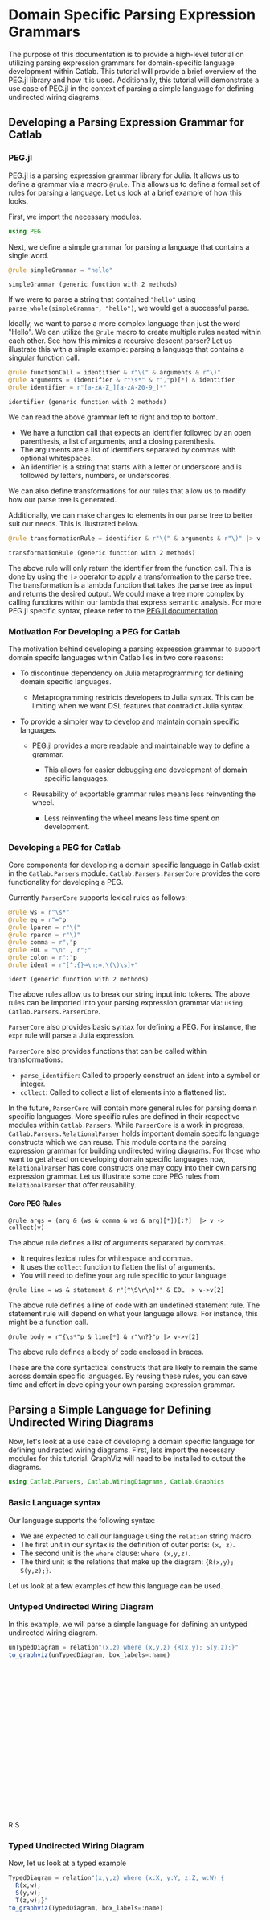 




# Domain Specific Parsing Expression Grammars


The purpose of this documentation is to provide a high-level tutorial on utilizing parsing expression grammars for domain-specific language development within Catlab. This tutorial will provide a brief overview of the PEG.jl library and how it is used. Additionally, this tutorial will demonstrate a use case of PEG.jl in the context of parsing a simple language for defining undirected wiring diagrams.




## Developing a Parsing Expression Grammar for Catlab




### PEG.jl


PEG.jl is a parsing expression grammar library for Julia. It allows us to define a grammar via a macro `@rule`. This allows us to define a formal set of rules for parsing a language. Let us look at a brief example of how this looks.


First, we import the necessary modules.


```julia
using PEG
```


Next, we define a simple grammar for parsing a language that contains a single word.


```julia
@rule simpleGrammar = "hello"
```


```
simpleGrammar (generic function with 2 methods)
```


If we were to parse a string that contained `"hello"` using `parse_whole(simpleGrammar, "hello")`, we would get a successful parse.


Ideally, we want to parse a more complex language than just the word "Hello". We can utilize the `@rule` macro to create multiple rules nested within each other. See how this mimics a recursive descent parser? Let us illustrate this with a simple example: parsing a language that contains a singular function call.


```julia
@rule functionCall = identifier & r"\(" & arguments & r"\)"
@rule arguments = (identifier & r"\s*" & r","p)[*] & identifier
@rule identifier = r"[a-zA-Z_][a-zA-Z0-9_]*"
```


```
identifier (generic function with 2 methods)
```


We can read the above grammar left to right and top to bottom.


  * We have a function call that expects an identifier followed by an open parenthesis, a list of arguments, and a closing parenthesis.
  * The arguments are a list of identifiers separated by commas with optional whitespaces.
  * An identifier is a string that starts with a letter or underscore and is followed by letters, numbers, or underscores.


We can also define transformations for our rules that allow us to modify how our parse tree is generated.


Additionally, we can make changes to elements in our parse tree to better suit our needs. This is illustrated below.


```julia
@rule transformationRule = identifier & r"\(" & arguments & r"\)" |> v -> v[1]
```


```
transformationRule (generic function with 2 methods)
```


The above rule will only return the identifier from the function call. This is done by using the `|>` operator to apply a transformation to the parse tree. The transformation is a lambda function that takes the parse tree as input and returns the desired output. We could make a tree more complex by calling functions within our lambda that express semantic analysis. For more PEG.jl specific syntax, please refer to the [PEG.jl documentation](https://github.com/wdebeaum/PEG.jl)




### Motivation For Developing a PEG for Catlab


The motivation behind developing a parsing expression grammar to support domain specifc languages within Catlab lies in two core reasons:


  * To discontinue dependency on Julia metaprogramming for defining domain specific languages.

      * Metaprogramming restricts developers to Julia syntax. This can be limiting when we want DSL features that contradict Julia syntax.
  * To provide a simpler way to develop and maintain domain specific languages.

      * PEG.jl provides a more readable and maintainable way to define a grammar.

          * This allows for easier debugging and development of domain specific languages.
      * Reusability of exportable grammar rules means less reinventing the wheel.

          * Less reinventing the wheel means less time spent on development.




### Developing a PEG for Catlab


Core components for developing a domain specific language in Catlab exist in the `Catlab.Parsers` module. `Catlab.Parsers.ParserCore` provides the core functionality for developing a PEG.


Currently `ParserCore` supports lexical rules as follows:


```julia
@rule ws = r"\s*"
@rule eq = r"="p
@rule lparen = r"\("
@rule rparen = r"\)"
@rule comma = r","p
@rule EOL = "\n" , r";"
@rule colon = r":"p
@rule ident = r"[^:{}→\n;=,\(\)\s]+"
```


```
ident (generic function with 2 methods)
```


The above rules allow us to break our string input into tokens. The above rules can be imported into your parsing expression grammar via: `using Catlab.Parsers.ParserCore`.


`ParserCore` also provides basic syntax for defining a PEG. For instance, the `expr` rule will parse a Julia expression.


`ParserCore` also provides functions that can be called within transformations:


  * `parse_identifier`: Called to properly construct an `ident` into a symbol or integer.
  * `collect`: Called to collect a list of elements into a flattened list.


In the future, `ParserCore` will contain more general rules for parsing domain specific languages. More specific rules are defined in their respective modules within `Catlab.Parsers`. While `ParserCore` is a work in progress, `Catlab.Parsers.RelationalParser` holds important domain specifc language constructs which we can reuse. This module contains the parsing expression grammar for building undirected wiring diagrams. For those who want to get ahead on developing domain specific languages now, `RelationalParser` has core constructs one may copy into their own parsing expression grammar. Let us illustrate some core PEG rules from `RelationalParser` that offer reusability.




#### Core PEG Rules


`@rule args = (arg & (ws & comma & ws & arg)[*])[:?]  |> v -> collect(v)`


The above rule defines a list of arguments separated by commas.


  * It requires lexical rules for whitespace and commas.
  * It uses the `collect` function to flatten the list of arguments.
  * You will need to define your `arg` rule specific to your language.


`@rule line = ws & statement & r"[^\S\r\n]*" & EOL |> v->v[2]`


The above rule defines a line of code with an undefined statement rule. The statement rule will depend on what your language allows. For instance, this might be a function call.


`@rule body = r"{\s*"p & line[*] & r"\n?}"p |> v->v[2]`


The above rule defines a body of code enclosed in braces.


These are the core syntactical constructs that are likely to remain the same across domain specific languages. By reusing these rules, you can save time and effort in developing your own parsing expression grammar.




## Parsing a Simple Language for Defining Undirected Wiring Diagrams


Now, let's look at a use case of developing a domain specific language for defining undirected wiring diagrams. First, lets import the necessary modules for this tutorial. GraphViz will need to be installed to output the diagrams.


```julia
using Catlab.Parsers, Catlab.WiringDiagrams, Catlab.Graphics
```




### Basic Language syntax


Our language supports the following syntax:


  * We are expected to call our language using the `relation` string macro.
  * The first unit in our syntax is the definition of outer ports: `(x, z)`.
  * The second unit is the `where` clause: `where (x,y,z)`.
  * The third unit is the relations that make up the diagram: `{R(x,y); S(y,z);}`.


Let us look at a few examples of how this language can be used.




### Untyped Undirected Wiring Diagram


In this example, we will parse a simple language for defining an untyped undirected wiring diagram.


```julia
unTypedDiagram = relation"(x,z) where (x,y,z) {R(x,y); S(y,z);}"
to_graphviz(unTypedDiagram, box_labels=:name)
```

<?xml version="1.0" encoding="UTF-8" standalone="no"?>
<!DOCTYPE svg PUBLIC "-//W3C//DTD SVG 1.1//EN"
 "http://www.w3.org/Graphics/SVG/1.1/DTD/svg11.dtd">
<!-- Generated by graphviz version 2.43.0 (0)
 -->
<!-- Title: G Pages: 1 -->
<svg width="57pt" height="220pt"
 viewBox="0.00 0.00 57.00 219.74" xmlns="http://www.w3.org/2000/svg" xmlns:xlink="http://www.w3.org/1999/xlink">
<g id="graph0" class="graph" transform="scale(1 1) rotate(0) translate(4 215.74)">
<title>G</title>
<polygon fill="white" stroke="transparent" points="-4,4 -4,-215.74 53,-215.74 53,4 -4,4"/>
<!-- n1 -->
<g id="box1" class="node">
<title>n1</title>
<ellipse fill="none" stroke="black" cx="31" cy="-71.29" rx="18" ry="18"/>
<text text-anchor="middle" x="31" y="-67.59" font-family="Serif" font-size="14.00">R</text>
</g>
<!-- n5 -->
<!-- junction -->
<g id="junction1" class="node">
<title>n5</title>
<ellipse fill="black" stroke="black" cx="39.23" cy="-36.16" rx="2.5" ry="2.5"/>
</g>
<!-- n1&#45;&#45;n5 -->
<g id="edge1" class="edge">
<title>n1&#45;&#45;n5</title>
<path fill="none" stroke="black" d="M35.11,-53.73C36.46,-47.96 37.81,-42.2 38.58,-38.92"/>
</g>
<!-- n6 -->
<!-- junction -->
<g id="junction2" class="node">
<title>n6</title>
<ellipse fill="black" stroke="black" cx="29.17" cy="-107.36" rx="2.5" ry="2.5"/>
</g>
<!-- n1&#45;&#45;n6 -->
<g id="edge3" class="edge">
<title>n1&#45;&#45;n6</title>
<path fill="none" stroke="black" d="M30.08,-89.33C29.78,-95.24 29.48,-101.16 29.31,-104.53"/>
</g>
<!-- n2 -->
<g id="box2" class="node">
<title>n2</title>
<ellipse fill="none" stroke="black" cx="24.41" cy="-143.16" rx="18" ry="18"/>
<text text-anchor="middle" x="24.41" y="-139.46" font-family="Serif" font-size="14.00">S</text>
</g>
<!-- n2&#45;&#45;n6 -->
<g id="edge4" class="edge">
<title>n2&#45;&#45;n6</title>
<path fill="none" stroke="black" d="M26.79,-125.26C27.57,-119.39 28.35,-113.51 28.8,-110.17"/>
</g>
<!-- n7 -->
<!-- junction -->
<g id="junction3" class="node">
<title>n7</title>
<ellipse fill="black" stroke="black" cx="13.69" cy="-177.66" rx="2.5" ry="2.5"/>
</g>
<!-- n2&#45;&#45;n7 -->
<g id="edge5" class="edge">
<title>n2&#45;&#45;n7</title>
<path fill="none" stroke="black" d="M19.05,-160.41C17.29,-166.07 15.53,-171.73 14.53,-174.95"/>
</g>
<!-- n3 -->
<!-- n3&#45;&#45;n5 -->
<g id="edge2" class="edge">
<title>n3&#45;&#45;n5</title>
<path fill="none" stroke="black" d="M44.19,-1.38C43.55,-5.84 40.67,-26.01 39.62,-33.42"/>
</g>
<!-- n4 -->
<!-- n4&#45;&#45;n7 -->
<g id="edge6" class="edge">
<title>n4&#45;&#45;n7</title>
<path fill="none" stroke="black" d="M0.83,-210.41C2.48,-206.21 9.94,-187.21 12.68,-180.24"/>
</g>
</g>
</svg>




### Typed Undirected Wiring Diagram


Now, let us look at a typed example


```julia
TypedDiagram = relation"(x,y,z) where (x:X, y:Y, z:Z, w:W) {
  R(x,w);
  S(y,w);
  T(z,w);}"
to_graphviz(TypedDiagram, box_labels=:name)
```

<?xml version="1.0" encoding="UTF-8" standalone="no"?>
<!DOCTYPE svg PUBLIC "-//W3C//DTD SVG 1.1//EN"
 "http://www.w3.org/Graphics/SVG/1.1/DTD/svg11.dtd">
<!-- Generated by graphviz version 2.43.0 (0)
 -->
<!-- Title: G Pages: 1 -->
<svg width="205pt" height="197pt"
 viewBox="0.00 0.00 205.07 197.09" xmlns="http://www.w3.org/2000/svg" xmlns:xlink="http://www.w3.org/1999/xlink">
<g id="graph0" class="graph" transform="scale(1 1) rotate(0) translate(4 193.09)">
<title>G</title>
<polygon fill="white" stroke="transparent" points="-4,4 -4,-193.09 201.07,-193.09 201.07,4 -4,4"/>
<!-- n1 -->
<g id="box1" class="node">
<title>n1</title>
<ellipse fill="none" stroke="black" cx="56.97" cy="-49.19" rx="18" ry="18"/>
<text text-anchor="middle" x="56.97" y="-45.49" font-family="Serif" font-size="14.00">R</text>
</g>
<!-- n7 -->
<!-- junction -->
<g id="junction1" class="node">
<title>n7</title>
<ellipse fill="black" stroke="black" cx="29" cy="-23.81" rx="2.5" ry="2.5"/>
</g>
<!-- n1&#45;&#45;n7 -->
<g id="edge1" class="edge">
<title>n1&#45;&#45;n7</title>
<path fill="none" stroke="black" d="M43.64,-37.09C38.69,-32.6 33.63,-28 30.95,-25.57"/>
</g>
<!-- n10 -->
<!-- junction -->
<g id="junction4" class="node">
<title>n10</title>
<ellipse fill="black" stroke="black" cx="87.06" cy="-76.06" rx="2.5" ry="2.5"/>
</g>
<!-- n1&#45;&#45;n10 -->
<g id="edge7" class="edge">
<title>n1&#45;&#45;n10</title>
<path fill="none" stroke="black" d="M70.61,-61.37C76.08,-66.26 81.81,-71.37 84.85,-74.08"/>
</g>
<!-- n2 -->
<g id="box2" class="node">
<title>n2</title>
<ellipse fill="none" stroke="black" cx="125.37" cy="-63.43" rx="18" ry="18"/>
<text text-anchor="middle" x="125.37" y="-59.73" font-family="Serif" font-size="14.00">S</text>
</g>
<!-- n8 -->
<!-- junction -->
<g id="junction2" class="node">
<title>n8</title>
<ellipse fill="black" stroke="black" cx="161.15" cy="-51.32" rx="2.5" ry="2.5"/>
</g>
<!-- n2&#45;&#45;n8 -->
<g id="edge3" class="edge">
<title>n2&#45;&#45;n8</title>
<path fill="none" stroke="black" d="M142.42,-57.66C148.76,-55.52 155.23,-53.32 158.66,-52.16"/>
</g>
<!-- n2&#45;&#45;n10 -->
<g id="edge8" class="edge">
<title>n2&#45;&#45;n10</title>
<path fill="none" stroke="black" d="M108.01,-69.15C100.88,-71.5 93.42,-73.96 89.62,-75.22"/>
</g>
<!-- n3 -->
<g id="box3" class="node">
<title>n3</title>
<ellipse fill="none" stroke="black" cx="78.84" cy="-115.56" rx="18" ry="18"/>
<text text-anchor="middle" x="78.84" y="-111.86" font-family="Serif" font-size="14.00">T</text>
</g>
<!-- n9 -->
<!-- junction -->
<g id="junction3" class="node">
<title>n9</title>
<ellipse fill="black" stroke="black" cx="71.14" cy="-152.54" rx="2.5" ry="2.5"/>
</g>
<!-- n3&#45;&#45;n9 -->
<g id="edge5" class="edge">
<title>n3&#45;&#45;n9</title>
<path fill="none" stroke="black" d="M75.08,-133.62C73.74,-140.07 72.38,-146.59 71.66,-150.04"/>
</g>
<!-- n3&#45;&#45;n10 -->
<g id="edge9" class="edge">
<title>n3&#45;&#45;n10</title>
<path fill="none" stroke="black" d="M82.57,-97.66C84.1,-90.31 85.7,-82.62 86.51,-78.7"/>
</g>
<!-- n4 -->
<!-- n4&#45;&#45;n7 -->
<g id="edge2" class="edge">
<title>n4&#45;&#45;n7</title>
<path fill="none" stroke="black" d="M1.2,-1.08C4.77,-3.99 20.89,-17.17 26.81,-22.02"/>
</g>
<!-- n5 -->
<!-- n5&#45;&#45;n8 -->
<g id="edge4" class="edge">
<title>n5&#45;&#45;n8</title>
<path fill="none" stroke="black" d="M195.69,-41.52C191.26,-42.78 171.23,-48.46 163.87,-50.55"/>
</g>
<!-- n6 -->
<!-- n6&#45;&#45;n9 -->
<g id="edge6" class="edge">
<title>n6&#45;&#45;n9</title>
<path fill="none" stroke="black" d="M63.86,-187.7C64.8,-183.18 69.02,-162.79 70.57,-155.31"/>
</g>
</g>
</svg>


Furthermore, we can generate more complex diagrams with different types. This domain specific language supports symbol types, integer types, expression types, as well as mixed types. The above typed diagram illustrated the use of symbol types.


The syntax for integer types is as follows: `x:1`


The syntax for expression types is as follows: `x:n(1)`


The syntax for mixed types is as follows: `x:X, y:1, z:n(1), w:W`




### Named Ports


Undirected Wiring Diagrams may also contain named ports. This motivates our language to support such a feature. Below is an example of a diagram with named ports.


```julia
employeeDirectory = relation"(e=e, e′=e′) where (e:Employee, e′:Employee, d:Department) {
    Employee(id=e, department=d);
    Employee(id=e′, department=d);}"
```

<div class="c-set">
<span class="c-set-summary">Catlab.WiringDiagrams.RelationDiagrams.TypedNamedRelationDiagram{Symbol, Symbol, Symbol} {Box:2, Port:4, OuterPort:2, Junction:3, Type:0, Name:0, VarName:0}</span>
<table>
  <thead>
    <tr class = "header headerLastRow">
      <th class = "rowLabel" style = "font-weight: bold; text-align: right;">Box</th>
      <th style = "text-align: right;">name</th>
    </tr>
  </thead>
  <tbody>
    <tr>
      <td class = "rowLabel" style = "font-weight: bold; text-align: right;">1</td>
      <td style = "text-align: right;">Employee</td>
    </tr>
    <tr>
      <td class = "rowLabel" style = "font-weight: bold; text-align: right;">2</td>
      <td style = "text-align: right;">Employee</td>
    </tr>
  </tbody>
</table>
<table>
  <thead>
    <tr class = "header headerLastRow">
      <th class = "rowLabel" style = "font-weight: bold; text-align: right;">Port</th>
      <th style = "text-align: right;">box</th>
      <th style = "text-align: right;">junction</th>
      <th style = "text-align: right;">port_type</th>
      <th style = "text-align: right;">port_name</th>
    </tr>
  </thead>
  <tbody>
    <tr>
      <td class = "rowLabel" style = "font-weight: bold; text-align: right;">1</td>
      <td style = "text-align: right;">1</td>
      <td style = "text-align: right;">1</td>
      <td style = "text-align: right;">Employee</td>
      <td style = "text-align: right;">id</td>
    </tr>
    <tr>
      <td class = "rowLabel" style = "font-weight: bold; text-align: right;">2</td>
      <td style = "text-align: right;">1</td>
      <td style = "text-align: right;">3</td>
      <td style = "text-align: right;">Department</td>
      <td style = "text-align: right;">department</td>
    </tr>
    <tr>
      <td class = "rowLabel" style = "font-weight: bold; text-align: right;">3</td>
      <td style = "text-align: right;">2</td>
      <td style = "text-align: right;">2</td>
      <td style = "text-align: right;">Employee</td>
      <td style = "text-align: right;">id</td>
    </tr>
    <tr>
      <td class = "rowLabel" style = "font-weight: bold; text-align: right;">4</td>
      <td style = "text-align: right;">2</td>
      <td style = "text-align: right;">3</td>
      <td style = "text-align: right;">Department</td>
      <td style = "text-align: right;">department</td>
    </tr>
  </tbody>
</table>
<table>
  <thead>
    <tr class = "header headerLastRow">
      <th class = "rowLabel" style = "font-weight: bold; text-align: right;">OuterPort</th>
      <th style = "text-align: right;">outer_junction</th>
      <th style = "text-align: right;">outer_port_type</th>
      <th style = "text-align: right;">outer_port_name</th>
    </tr>
  </thead>
  <tbody>
    <tr>
      <td class = "rowLabel" style = "font-weight: bold; text-align: right;">1</td>
      <td style = "text-align: right;">1</td>
      <td style = "text-align: right;">Employee</td>
      <td style = "text-align: right;">e</td>
    </tr>
    <tr>
      <td class = "rowLabel" style = "font-weight: bold; text-align: right;">2</td>
      <td style = "text-align: right;">2</td>
      <td style = "text-align: right;">Employee</td>
      <td style = "text-align: right;">e′</td>
    </tr>
  </tbody>
</table>
<table>
  <thead>
    <tr class = "header headerLastRow">
      <th class = "rowLabel" style = "font-weight: bold; text-align: right;">Junction</th>
      <th style = "text-align: right;">junction_type</th>
      <th style = "text-align: right;">variable</th>
    </tr>
  </thead>
  <tbody>
    <tr>
      <td class = "rowLabel" style = "font-weight: bold; text-align: right;">1</td>
      <td style = "text-align: right;">Employee</td>
      <td style = "text-align: right;">e</td>
    </tr>
    <tr>
      <td class = "rowLabel" style = "font-weight: bold; text-align: right;">2</td>
      <td style = "text-align: right;">Employee</td>
      <td style = "text-align: right;">e′</td>
    </tr>
    <tr>
      <td class = "rowLabel" style = "font-weight: bold; text-align: right;">3</td>
      <td style = "text-align: right;">Department</td>
      <td style = "text-align: right;">d</td>
    </tr>
  </tbody>
</table>
</div>




### Infered Context


Our language also supports a context of variables for a undirected wiring diagram. If the parameters in the `where` clause are omitted, we can infer these.


Below is an example of a diagram with inferred context.


```julia
inferredCase = relation"(x,y,z) where () {R(x,y); S(y,z);}"
```

<div class="c-set">
<span class="c-set-summary">Catlab.WiringDiagrams.RelationDiagrams.UntypedUnnamedRelationDiagram{Symbol, Symbol} {Box:2, Port:4, OuterPort:3, Junction:3, Name:0, VarName:0}</span>
<table>
  <thead>
    <tr class = "header headerLastRow">
      <th class = "rowLabel" style = "font-weight: bold; text-align: right;">Box</th>
      <th style = "text-align: right;">name</th>
    </tr>
  </thead>
  <tbody>
    <tr>
      <td class = "rowLabel" style = "font-weight: bold; text-align: right;">1</td>
      <td style = "text-align: right;">R</td>
    </tr>
    <tr>
      <td class = "rowLabel" style = "font-weight: bold; text-align: right;">2</td>
      <td style = "text-align: right;">S</td>
    </tr>
  </tbody>
</table>
<table>
  <thead>
    <tr class = "header headerLastRow">
      <th class = "rowLabel" style = "font-weight: bold; text-align: right;">Port</th>
      <th style = "text-align: right;">box</th>
      <th style = "text-align: right;">junction</th>
    </tr>
  </thead>
  <tbody>
    <tr>
      <td class = "rowLabel" style = "font-weight: bold; text-align: right;">1</td>
      <td style = "text-align: right;">1</td>
      <td style = "text-align: right;">1</td>
    </tr>
    <tr>
      <td class = "rowLabel" style = "font-weight: bold; text-align: right;">2</td>
      <td style = "text-align: right;">1</td>
      <td style = "text-align: right;">2</td>
    </tr>
    <tr>
      <td class = "rowLabel" style = "font-weight: bold; text-align: right;">3</td>
      <td style = "text-align: right;">2</td>
      <td style = "text-align: right;">2</td>
    </tr>
    <tr>
      <td class = "rowLabel" style = "font-weight: bold; text-align: right;">4</td>
      <td style = "text-align: right;">2</td>
      <td style = "text-align: right;">3</td>
    </tr>
  </tbody>
</table>
<table>
  <thead>
    <tr class = "header headerLastRow">
      <th class = "rowLabel" style = "font-weight: bold; text-align: right;">OuterPort</th>
      <th style = "text-align: right;">outer_junction</th>
    </tr>
  </thead>
  <tbody>
    <tr>
      <td class = "rowLabel" style = "font-weight: bold; text-align: right;">1</td>
      <td style = "text-align: right;">1</td>
    </tr>
    <tr>
      <td class = "rowLabel" style = "font-weight: bold; text-align: right;">2</td>
      <td style = "text-align: right;">2</td>
    </tr>
    <tr>
      <td class = "rowLabel" style = "font-weight: bold; text-align: right;">3</td>
      <td style = "text-align: right;">3</td>
    </tr>
  </tbody>
</table>
<table>
  <thead>
    <tr class = "header headerLastRow">
      <th class = "rowLabel" style = "font-weight: bold; text-align: right;">Junction</th>
      <th style = "text-align: right;">variable</th>
    </tr>
  </thead>
  <tbody>
    <tr>
      <td class = "rowLabel" style = "font-weight: bold; text-align: right;">1</td>
      <td style = "text-align: right;">x</td>
    </tr>
    <tr>
      <td class = "rowLabel" style = "font-weight: bold; text-align: right;">2</td>
      <td style = "text-align: right;">y</td>
    </tr>
    <tr>
      <td class = "rowLabel" style = "font-weight: bold; text-align: right;">3</td>
      <td style = "text-align: right;">z</td>
    </tr>
  </tbody>
</table>
</div>




### Closed Diagram


Lastly, in the case we want a closed diagram, we simply omit the outer ports in the diagram. This is illustrated below.


```julia
parsed = relation"() where (S:Pop, I:Pop, R:Pop, D:Pop) {
  infect(S,I,I,I)
  disease(I,R)
  disease(I,D);}"
```

<div class="c-set">
<span class="c-set-summary">Catlab.WiringDiagrams.RelationDiagrams.TypedUnnamedRelationDiagram{Symbol, Symbol, Symbol} {Box:3, Port:8, OuterPort:0, Junction:4, Type:0, Name:0, VarName:0}</span>
<table>
  <thead>
    <tr class = "header headerLastRow">
      <th class = "rowLabel" style = "font-weight: bold; text-align: right;">Box</th>
      <th style = "text-align: right;">name</th>
    </tr>
  </thead>
  <tbody>
    <tr>
      <td class = "rowLabel" style = "font-weight: bold; text-align: right;">1</td>
      <td style = "text-align: right;">infect</td>
    </tr>
    <tr>
      <td class = "rowLabel" style = "font-weight: bold; text-align: right;">2</td>
      <td style = "text-align: right;">disease</td>
    </tr>
    <tr>
      <td class = "rowLabel" style = "font-weight: bold; text-align: right;">3</td>
      <td style = "text-align: right;">disease</td>
    </tr>
  </tbody>
</table>
<table>
  <thead>
    <tr class = "header headerLastRow">
      <th class = "rowLabel" style = "font-weight: bold; text-align: right;">Port</th>
      <th style = "text-align: right;">box</th>
      <th style = "text-align: right;">junction</th>
      <th style = "text-align: right;">port_type</th>
    </tr>
  </thead>
  <tbody>
    <tr>
      <td class = "rowLabel" style = "font-weight: bold; text-align: right;">1</td>
      <td style = "text-align: right;">1</td>
      <td style = "text-align: right;">1</td>
      <td style = "text-align: right;">Pop</td>
    </tr>
    <tr>
      <td class = "rowLabel" style = "font-weight: bold; text-align: right;">2</td>
      <td style = "text-align: right;">1</td>
      <td style = "text-align: right;">2</td>
      <td style = "text-align: right;">Pop</td>
    </tr>
    <tr>
      <td class = "rowLabel" style = "font-weight: bold; text-align: right;">3</td>
      <td style = "text-align: right;">1</td>
      <td style = "text-align: right;">2</td>
      <td style = "text-align: right;">Pop</td>
    </tr>
    <tr>
      <td class = "rowLabel" style = "font-weight: bold; text-align: right;">4</td>
      <td style = "text-align: right;">1</td>
      <td style = "text-align: right;">2</td>
      <td style = "text-align: right;">Pop</td>
    </tr>
    <tr>
      <td class = "rowLabel" style = "font-weight: bold; text-align: right;">5</td>
      <td style = "text-align: right;">2</td>
      <td style = "text-align: right;">2</td>
      <td style = "text-align: right;">Pop</td>
    </tr>
    <tr>
      <td class = "rowLabel" style = "font-weight: bold; text-align: right;">6</td>
      <td style = "text-align: right;">2</td>
      <td style = "text-align: right;">3</td>
      <td style = "text-align: right;">Pop</td>
    </tr>
    <tr>
      <td class = "rowLabel" style = "font-weight: bold; text-align: right;">7</td>
      <td style = "text-align: right;">3</td>
      <td style = "text-align: right;">2</td>
      <td style = "text-align: right;">Pop</td>
    </tr>
    <tr>
      <td class = "rowLabel" style = "font-weight: bold; text-align: right;">8</td>
      <td style = "text-align: right;">3</td>
      <td style = "text-align: right;">4</td>
      <td style = "text-align: right;">Pop</td>
    </tr>
  </tbody>
</table>
<table>
  <thead>
    <tr class = "header headerLastRow">
      <th class = "rowLabel" style = "font-weight: bold; text-align: right;">Junction</th>
      <th style = "text-align: right;">junction_type</th>
      <th style = "text-align: right;">variable</th>
    </tr>
  </thead>
  <tbody>
    <tr>
      <td class = "rowLabel" style = "font-weight: bold; text-align: right;">1</td>
      <td style = "text-align: right;">Pop</td>
      <td style = "text-align: right;">S</td>
    </tr>
    <tr>
      <td class = "rowLabel" style = "font-weight: bold; text-align: right;">2</td>
      <td style = "text-align: right;">Pop</td>
      <td style = "text-align: right;">I</td>
    </tr>
    <tr>
      <td class = "rowLabel" style = "font-weight: bold; text-align: right;">3</td>
      <td style = "text-align: right;">Pop</td>
      <td style = "text-align: right;">R</td>
    </tr>
    <tr>
      <td class = "rowLabel" style = "font-weight: bold; text-align: right;">4</td>
      <td style = "text-align: right;">Pop</td>
      <td style = "text-align: right;">D</td>
    </tr>
  </tbody>
</table>
</div>

